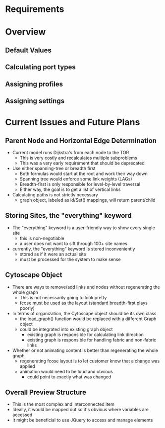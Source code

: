 # Requirements

# Overview
## Default Values
## Calculating port types
## Assigning profiles
## Assigning settings

# Current Issues and Future Plans
## Parent Node and Horizontal Edge Determination
* Current model runs Dijkstra's from each node to the TOR
    * This is very costly and recalculates multiple subproblems
    * This was a very early requirement that should be deprecated
* Use either spanning-tree or breadth first
    * Both formulas would start at the root and work their way down
    * Spanning tree would enforce some link weights (LAGs) 
    * Breadth-first is only responsible for level-by-level traversal
    * Either way, the goal is to get a list of vertical links
* Calculating paths is not strictly necessary
    * graph object, labeled as id/Set() mappings, will return parent/child

## Storing Sites, the "everything" keyword
* The "everything" keyword is a user-friendly way to show every single site
    * this is non-negotiable
    * a user does not want to sift through 100+ site names
* currently, the "everything" keyword is stored inconveniently
    * stored as if it were an actual site
    * must be processed for the system to make sense

## Cytoscape Object
* There are ways to remove/add links and nodes without regenerating the whole graph
    * This is not necessarily going to look pretty
    * fcose must be used as the layout (standard breadth-first plays poorly)
* In terms of organization, the Cytoscape object should be its own class
    * the load_graph() function would be replaced with a different Graph object
    * could be integrated into existing graph object
        * existing graph is responsible for calculating link direction
        * existing graph is responsible for handling fabric and non-fabric links
* Whether or not animating content is better than regenerating the whole graph
    * regenerating fcose layout is to let customer know that a change was applied
    * animation would need to be loud and obvious
        * could point to exactly what was changed

## Overall Preview Structure
* This is the most complex and interconnected item
* Ideally, it would be mapped out so it's obvious where variables are accessed
* It might be beneficial to use JQuery to access and manage elements
